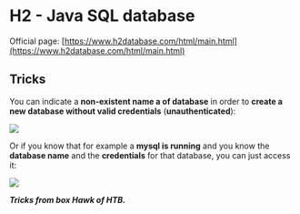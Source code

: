 # H2 - Java SQL database

Official page: [https://www.h2database.com/html/main.html](https://www.h2database.com/html/main.html)

## Tricks

You can indicate a **non-existent name a of database** in order to **create a new database without valid credentials** \(**unauthenticated**\):

![](../../.gitbook/assets/image%20%28342%29.png)

Or if you know that for example a **mysql is running** and you know the **database name** and the **credentials** for that database, you can just access it:

![](../../.gitbook/assets/image%20%2837%29.png)

_**Tricks from box Hawk of HTB.**_

